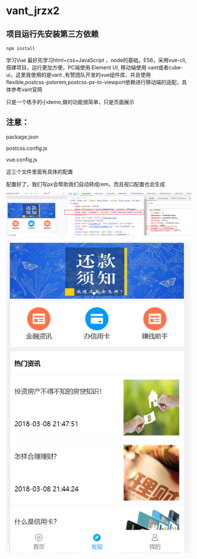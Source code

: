# vant_jrzx2

## 项目运行先安装第三方依赖
```
npm install
```

学习Vue  最好先学习html+css+JavaScript ，node的基础，ES6，采用vue-cli,搭建项目，运行更加方便，PC端使用 Element  UI, 移动端使用 vant或者cube-ui，这里我使用的是vant ,有赞团队开发的vue组件库，并且使用flexible,postcss-pxtorem,postcss-px-to-viewport依赖进行移动端的适配，具体参考vant官网

只是一个练手的小demo,做的功能很简单，只是页面展示

## 注意：

package.json

postcss.config.js

vue.config.js

这三个文件里面有具体的配置

配置好了，我们写px会帮助我们自动转成rem，而且视口配置也会生成

![效果图](https://github.com/nongfusanquan/vant_jrzx/blob/master/src/assets/images/vant_jrzx2.png )

![效果图](https://github.com/nongfusanquan/vant_jrzx/blob/master/src/assets/images/vant_jrzx.png )


